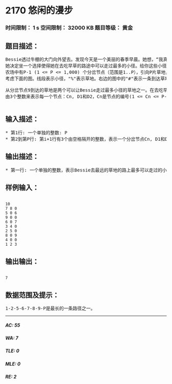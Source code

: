 # 2170 悠闲的漫步   
### 时间限制： 1 s     空间限制： 32000 KB     题目等级： 黄金  
## 题目描述：  

<pre>
Bessie透过牛棚的大门向外望去。发现今天是一个美丽的春季早晨。她想，“我真的好想好想沐浴著春风，走在草地之中，感受嫩草温柔地抚摸四蹄地的感觉。”她知道一旦她离开了牛棚，她将沿著一条小径走一段路，然后就会出现一个三岔路口，她必须在两条小径中选择一条继续走下去。然后她又会遇到更多的三岔路口，进行更多的选择，知道她到达一个青翠的牧场為止。
她决定坐一个选择使得她在去吃早草的路途中可以走过最多的小径。给你这些小径的描述，要求Bessie最多可以走过多少条小径。假定Bessie一出牛棚就有2条路径，Bessie需要从中选择一条。
农场中有P-1 (1 <= P <= 1,000) 个分岔节点（范围是1..P），引向P片草地，它们之间由小径连接。对任意一个节点来说，只有一条从牛棚（被标记為节点1）开始的路径可以到达。
考虑下面的图。线段表示小径，"%"表示草地。右边的图中的"#"表示一条到达草地的高亮的路径。
 
从分岔节点9到达的草地是两个可以让Bessie走过最多小径的草地之一。在去吃早草的路上Bessie将走过7条不同的小径。这些草地是离牛棚也就是节点1最“远”的。
由3个整数来表示每一个节点：Cn, D1和D2，Cn是节点的编号(1 <= Cn <= P-1); D1和D2是由该节点引出的两条小径的终点(0 <= D1 <= P-1; 0 <= D2 <= P-1)。如果D1為0，表示这条小径引向的是一片牧草地；D2也一样。

</pre>
  
  
## 输入描述：  

<pre>
* 第1行: 一个单独的整数: P
* 第2到第P行: 第i+1行有3个由空格隔开的整数，表示一个分岔节点Cn, D1和D2。
</pre>
  
  
## 输出描述：  

<pre>
* 第一行: 一个单独的整数，表示Bessie去最远的草地的路上最多可以走过的小径的数目。
</pre>
  
  
## 样例输入：  

<pre><code>
10  
7 8 0  
5 0 6  
9 0 0  
6 0 7  
3 4 0  
2 5 0  
8 0 9  
4 0 0  
1 2 3
</code></pre>
  
  
## 输出输出：  

<pre><code>
7
</code></pre>
  
  
## 数据范围及提示：  

<pre>
1-2-5-6-7-8-9-P是最长的一条路径之一。
</pre>
  
  
***  

##### AC: 55  
##### WA: 7  
##### TLE: 0  
##### MLE: 0  
##### RE: 2  
